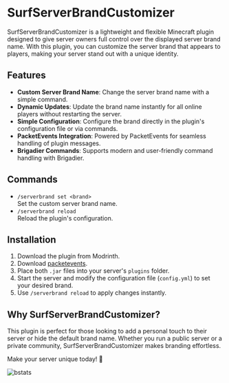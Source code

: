 # SurfServerBrandCustomizer

SurfServerBrandCustomizer is a lightweight and flexible Minecraft plugin designed to give server owners full control over the displayed server brand name. With this plugin, you can customize the server brand that appears to players, making your server stand out with a unique identity.

## Features
- **Custom Server Brand Name**: Change the server brand name with a simple command.
- **Dynamic Updates**: Update the brand name instantly for all online players without restarting the server.
- **Simple Configuration**: Configure the brand directly in the plugin's configuration file or via commands.
- **PacketEvents Integration**: Powered by PacketEvents for seamless handling of plugin messages.
- **Brigadier Commands**: Supports modern and user-friendly command handling with Brigadier.

## Commands
- `/serverbrand set <brand>`  
  Set the custom server brand name.
- `/serverbrand reload`  
  Reload the plugin's configuration.

## Installation
1. Download the plugin from Modrinth.
2. Download [packetevents](https://modrinth.com/plugin/packetevents/).
3. Place both `.jar` files into your server's `plugins` folder.
4. Start the server and modify the configuration file (`config.yml`) to set your desired brand.
5. Use `/serverbrand reload` to apply changes instantly.

## Why SurfServerBrandCustomizer?
This plugin is perfect for those looking to add a personal touch to their server or hide the default brand name. Whether you run a public server or a private community, SurfServerBrandCustomizer makes branding effortless.

Make your server unique today! 🎉

![bstats](https://bstats.org/signatures/bukkit/surf-serverbrand-customizer.svg)
